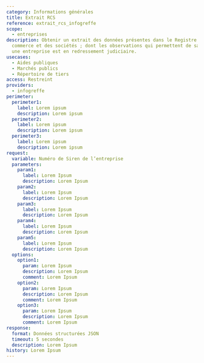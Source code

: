 ```yaml
---
category: Informations générales
title: Extrait RCS
reference: extrait_rcs_infogreffe
scope:
  - entreprises
description: Obtenir un extrait des données présentes dans le Registre du
  commerce et des sociétés ; dont les observations qui permettent de savoir si
  une entreprise est en redressement judiciaire.
usecases:
  - Aides publiques
  - Marchés publics
  - Répertoire de tiers
access: Restreint
providers:
  - infogreffe
perimeter:
  perimeter1:
    label: Lorem ipsum
    description: Lorem ipsum
  perimeter2:
    label: Lorem ipsum
    description: Lorem ipsum
  perimeter3:
    label: Lorem ipsum
    description: Lorem ipsum
request:
  variable: Numéro de Siren de l’entreprise
  parameters:
    param1:
      label: Lorem Ipsum
      description: Lorem Ipsum
    param2:
      label: Lorem Ipsum
      description: Lorem Ipsum
    param3:
      label: Lorem Ipsum
      description: Lorem Ipsum
    param4:
      label: Lorem Ipsum
      description: Lorem Ipsum
    param5:
      label: Lorem Ipsum
      description: Lorem Ipsum
  options:
    option1:
      param: Lorem Ipsum
      description: Lorem Ipsum
      comment: Lorem Ipsum
    option2:
      param: Lorem Ipsum
      description: Lorem Ipsum
      comment: Lorem Ipsum
    option3:
      param: Lorem Ipsum
      description: Lorem Ipsum
      comment: Lorem Ipsum
response:
  format: Données structurées JSON
  timeout: 5 secondes
  description: Lorem Ipsum
history: Lorem Ipsum
---
```

